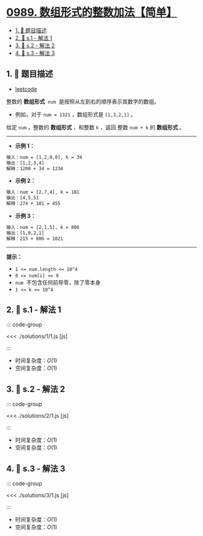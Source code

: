 # [0989. 数组形式的整数加法【简单】](https://github.com/tnotesjs/TNotes.leetcode/tree/main/notes/0989.%20%E6%95%B0%E7%BB%84%E5%BD%A2%E5%BC%8F%E7%9A%84%E6%95%B4%E6%95%B0%E5%8A%A0%E6%B3%95%E3%80%90%E7%AE%80%E5%8D%95%E3%80%91)

<!-- region:toc -->

- [1. 📝 题目描述](#1--题目描述)
- [2. 🎯 s.1 - 解法 1](#2--s1---解法-1)
- [3. 🎯 s.2 - 解法 2](#3--s2---解法-2)
- [4. 🎯 s.3 - 解法 3](#4--s3---解法-3)

<!-- endregion:toc -->

## 1. 📝 题目描述

- [leetcode](https://leetcode.cn/problems/add-to-array-form-of-integer/)

整数的 **数组形式**  `num`  是按照从左到右的顺序表示其数字的数组。

- 例如，对于 `num = 1321` ，数组形式是 `[1,3,2,1]` 。

给定 `num` ，整数的 **数组形式** ，和整数 `k` ，返回 整数 `num + k` 的 **数组形式** 。

---

- **示例 1：**

```txt
输入：num = [1,2,0,0], k = 34
输出：[1,2,3,4]
解释：1200 + 34 = 1234
```

- **示例 2：**

```txt
输入：num = [2,7,4], k = 181
输出：[4,5,5]
解释：274 + 181 = 455
```

- **示例 3：**

```txt
输入：num = [2,1,5], k = 806
输出：[1,0,2,1]
解释：215 + 806 = 1021
```

---

**提示：**

- `1 <= num.length <= 10^4`
- `0 <= num[i] <= 9`
- `num`  不包含任何前导零，除了零本身
- `1 <= k <= 10^4`

## 2. 🎯 s.1 - 解法 1

::: code-group

<<< ./solutions/1/1.js [js]

:::

- 时间复杂度：$O(1)$
- 空间复杂度：$O(1)$

## 3. 🎯 s.2 - 解法 2

::: code-group

<<< ./solutions/2/1.js [js]

:::

- 时间复杂度：$O(1)$
- 空间复杂度：$O(1)$

## 4. 🎯 s.3 - 解法 3

::: code-group

<<< ./solutions/3/1.js [js]

:::

- 时间复杂度：$O(1)$
- 空间复杂度：$O(1)$
